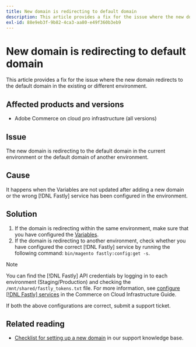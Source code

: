 ```yaml
---
title: New domain is redirecting to default domain
description: This article provides a fix for the issue where the new domain redirects to the default domain in the existing or different environment.
exl-id: 88e9eb3f-9b82-4ca3-aa80-e49f360b3eb9
---
```

# New domain is redirecting to default domain

This article provides a fix for the issue where the new domain redirects to the default domain in the existing or different environment.

## Affected products and versions

* Adobe Commerce on cloud pro infrastructure (all versions)

## Issue

The new domain is redirecting to the default domain in the current environment or the default domain of another environment.

## Cause

It happens when the Variables are not updated after adding a new domain or the wrong [!DNL Fastly] service has been configured in the environment.

## Solution

1. If the domain is redirecting within the same environment, make sure that you have configured the [Variables](https://experienceleague.adobe.com/docs/commerce-cloud-service/user-guide/configure-store/multiple-sites.html#modify-variables).
1. If the domain is redirecting to another environment, check whether you have configured the correct [!DNL Fastly] service by running the following command: `bin/magento fastly:config:get -s`.

>[!NOTE]
>
>You can find the [!DNL Fastly] API credentials by logging in to each environment (Staging/Production) and checking the `/mnt/shared/fastly_tokens.txt` file. For more information, see [configure [!DNL Fastly] services](https://experienceleague.adobe.com/docs/commerce-cloud-service/user-guide/cdn/setup-fastly/fastly-configuration.html) in the Commerce on Cloud Infrastructure Guide.

If both the above configurations are correct, submit a support ticket.

## Related reading

* [Checklist for setting up a new domain](https://experienceleague.adobe.com/docs/commerce-knowledge-base/kb/how-to/checklist-for-setting-up-a-new-domain.html) in our support knowledge base.
